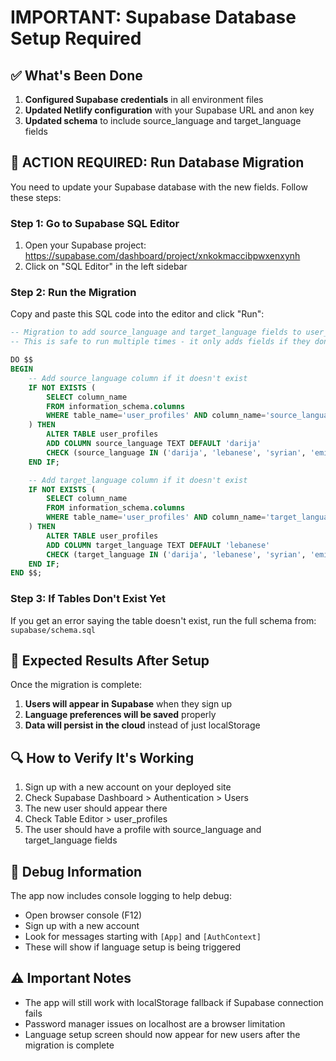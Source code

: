 # IMPORTANT: Supabase Database Setup Required

## ✅ What's Been Done
1. **Configured Supabase credentials** in all environment files
2. **Updated Netlify configuration** with your Supabase URL and anon key
3. **Updated schema** to include source_language and target_language fields

## 🔴 ACTION REQUIRED: Run Database Migration

You need to update your Supabase database with the new fields. Follow these steps:

### Step 1: Go to Supabase SQL Editor
1. Open your Supabase project: https://supabase.com/dashboard/project/xnkokmaccibpwxenxynh
2. Click on "SQL Editor" in the left sidebar

### Step 2: Run the Migration
Copy and paste this SQL code into the editor and click "Run":

```sql
-- Migration to add source_language and target_language fields to user_profiles
-- This is safe to run multiple times - it only adds fields if they don't exist

DO $$ 
BEGIN
    -- Add source_language column if it doesn't exist
    IF NOT EXISTS (
        SELECT column_name 
        FROM information_schema.columns 
        WHERE table_name='user_profiles' AND column_name='source_language'
    ) THEN
        ALTER TABLE user_profiles 
        ADD COLUMN source_language TEXT DEFAULT 'darija' 
        CHECK (source_language IN ('darija', 'lebanese', 'syrian', 'emirati', 'saudi'));
    END IF;

    -- Add target_language column if it doesn't exist
    IF NOT EXISTS (
        SELECT column_name 
        FROM information_schema.columns 
        WHERE table_name='user_profiles' AND column_name='target_language'
    ) THEN
        ALTER TABLE user_profiles 
        ADD COLUMN target_language TEXT DEFAULT 'lebanese' 
        CHECK (target_language IN ('darija', 'lebanese', 'syrian', 'emirati', 'saudi', 'all'));
    END IF;
END $$;
```

### Step 3: If Tables Don't Exist Yet
If you get an error saying the table doesn't exist, run the full schema from:
`supabase/schema.sql`

## 🎉 Expected Results After Setup

Once the migration is complete:
1. **Users will appear in Supabase** when they sign up
2. **Language preferences will be saved** properly
3. **Data will persist in the cloud** instead of just localStorage

## 🔍 How to Verify It's Working

1. Sign up with a new account on your deployed site
2. Check Supabase Dashboard > Authentication > Users
3. The new user should appear there
4. Check Table Editor > user_profiles
5. The user should have a profile with source_language and target_language fields

## 📝 Debug Information

The app now includes console logging to help debug:
- Open browser console (F12)
- Sign up with a new account
- Look for messages starting with `[App]` and `[AuthContext]`
- These will show if language setup is being triggered

## ⚠️ Important Notes

- The app will still work with localStorage fallback if Supabase connection fails
- Password manager issues on localhost are a browser limitation
- Language setup screen should now appear for new users after the migration is complete